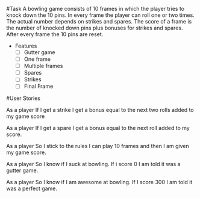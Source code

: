 #Task
A bowling game consists of 10 frames in which the player tries to knock down the 10 pins. In every frame the player can roll one or two times. The actual number depends on strikes and spares. The score of a frame is the number of knocked down pins plus bonuses for strikes and spares. After every frame the 10 pins are reset.

* Features
  * [ ] Gutter game
  * [ ] One frame
  * [ ] Multiple frames
  * [ ] Spares
  * [ ] Strikes
  * [ ] Final Frame

#User Stories

<!-- As a player
So I can play a frame.
I roll a ball. -->

<!-- As a player
So I can keep score when playing a game
I am told how many pins I knocked down as a frame score. -->

As a player
If I get a strike
I get a bonus equal to the next two rolls added to my game score

As a player
If I get a spare
I get a bonus equal to the next roll added to my score.

As a player
So I stick to the rules
I can play 10 frames and then I am given my game score.

As a player
So I know if I suck at bowling.
If i score 0 I am told it was a gutter game.

As a player
So I know if I am awesome at bowling.
If I score 300 I am told it was a perfect game.
